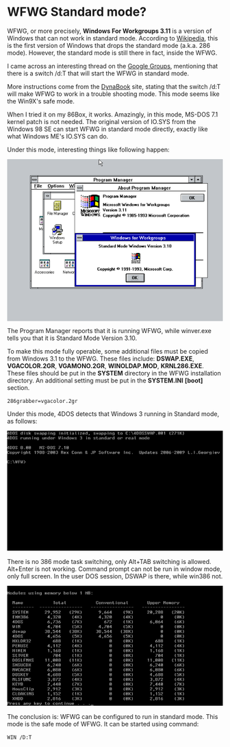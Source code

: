 # WFWG Standard mode?
WFWG, or more precisely, **Windows For Workgroups 3.11** is a version of Windows that can not work in standard mode. According to [Wikipedia](https://en.wikipedia.org/wiki/Windows_3.1x#Windows_for_Workgroups_3.11 ), this is the first version of Windows that drops the standard mode (a.k.a. 286 mode). However, the standard mode is still there in fact, inside the WFWG. 

I came across an interesting thread on the [Google Groups](https://groups.google.com/g/comp.os.ms-windows.networking.windows/c/iHmJSleX_68), mentioning that there is a switch /d:T that will start the WFWG in standard mode.

More instructions come from the [DynaBook](https://support.dynabook.com/support/viewContentDetail?contentId=108270 ) site, stating that the switch /d:T will make WFWG to work in a trouble shooting mode. This mode seems like the Win9X's safe mode.

When I tried it on my 86Box, it works. Amazingly, in this mode, MS-DOS 7.1 kernel patch is not needed. The original version of IO.SYS from the Windows 98 SE can start WFWG in standard mode directly, exactly like what Windows ME's IO.SYS can do.

Under this mode, interesting things like following happen:

<img src="./WFWG_STD_1.png" width="800" align="center">

The Program Manager reports that it is running WFWG, while winver.exe tells you that it is Standard Mode Version 3.10.

To make this mode fully operable, some additional files must be copied from Windows 3.1 to the WFWG. These files include: **DSWAP.EXE**, **VGACOLOR.2GR**, **VGAMONO.2GR**, **WINOLDAP.MOD**, **KRNL286.EXE**. These files should be put in the **SYSTEM** directory in the WFWG installation directory. An additional setting must be put in the **SYSTEM.INI** **[boot]** section. 

```
286grabber=vgacolor.2gr
```

Under this mode, 4DOS detects that Windows 3 running in Standard mode, as follows:

<img src="./WFWG_STD_2.png" width="800">

There is no 386 mode task switching, only Alt+TAB switching is allowed. Alt+Enter is not working. Command prompt can not be run in window mode, only full screen. In the user DOS session, DSWAP is there, while win386 not.

<img src="./WFWG_STD_3.png" width="800">
 
The conclusion is: WFWG can be configured to run in standard mode. This mode is the safe mode of WFWG. It can be started using command: 

```
WIN /D:T
```

